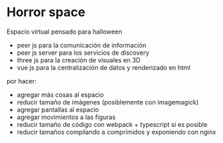 # Horror space


Espacio virtual pensado para halloween

- peer js para la comunicación de información
- peer js server para los servicios de discovery 
- three js para la creación de visuales en 3D
- vue js para la centralización de datos y renderizado en html 

por hacer: 
- agregar más cosas al espacio
- reducir tamaño de imágenes (posiblemente con imagemagick)
- agregar pantallas al espacio
- agregar movimientos a las figuras
- reducir tamaño de código con webpack + typescript si es posible
- reducir tamaños compilando a comprimidos y exponiendo con nginx 
